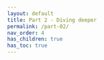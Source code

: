 ```yaml
---
layout: default
title: Part 2 - Diving deeper
permalink: /part-02/
nav_order: 4
has_children: true
has_toc: true
---
```

